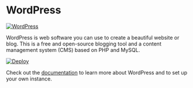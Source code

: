 # WordPress

[![WordPress](https://s.w.org/about/images/logos/wordpress-logo-stacked-rgb.png)](https://wordpress.org)

WordPress is web software you can use to create a beautiful website or blog. This is a free and open-source blogging tool and a content management system (CMS) based on PHP and MySQL.

[![Deploy](https://www.herokucdn.com/deploy/button.png)](https://heroku.com/deploy?template=https://github.com/technomile/Heroku-WordPress)

Check out the [documentation](http://technomile-buildpack.herokuapp.com/WordPress/index.php) to learn more about WordPress and to set up your own instance.
